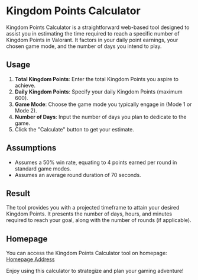# Kingdom Points Calculator

Kingdom Points Calculator is a straightforward web-based tool designed to assist you in estimating the time required to reach a specific number of Kingdom Points in Valorant. It factors in your daily point earnings, your chosen game mode, and the number of days you intend to play.

## Usage

1. **Total Kingdom Points**: Enter the total Kingdom Points you aspire to achieve.
2. **Daily Kingdom Points**: Specify your daily Kingdom Points (maximum 600).
3. **Game Mode**: Choose the game mode you typically engage in (Mode 1 or Mode 2).
4. **Number of Days**: Input the number of days you plan to dedicate to the game.
5. Click the "Calculate" button to get your estimate.

## Assumptions

- Assumes a 50% win rate, equating to 4 points earned per round in standard game modes.
- Assumes an average round duration of 70 seconds.

## Result

The tool provides you with a projected timeframe to attain your desired Kingdom Points. It presents the number of days, hours, and minutes required to reach your goal, along with the number of rounds (if applicable).

## Homepage

You can access the Kingdom Points Calculator tool on homepage: [Homepage Address]([example](https://mateuszwoj-bit.github.io/kingdom-points-calc/))

Enjoy using this calculator to strategize and plan your gaming adventure!
